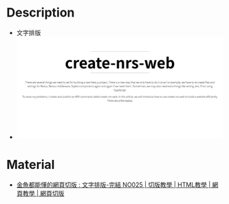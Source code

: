 # Description
* 文字排版
* ![Preview](https://raw.githubusercontent.com/JenHsuan/web-layout-practice/master/article_10/preview/preview.png)

# Material
* [金魚都能懂的網頁切版 : 文字排版-完結 NO025 | 切版教學 | HTML教學 | 網頁教學 | 網頁切版](https://www.youtube.com/watch?v=VN-GcKUkdis&t=203s)
